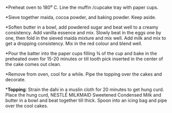 *Preheat oven to 180⁰ C. Line the muffin /cupcake tray with paper cups.

*Sieve together maida, cocoa powder, and baking powder. Keep aside.

*Soften butter in a bowl, add powdered sugar and beat well to a creamy consistency. Add vanilla essence and mix. Slowly beat in the eggs one by one, then fold in the sieved maida mixture and mix well. Add milk and mix to get a dropping consistency. Mix in the red colour and blend well.

*Pour the batter into the paper cups filling ¾ of the cup and bake in the preheated oven for 15-20 minutes or till tooth pick inserted in the center of the cake comes out clean.

*Remove from oven, cool for a while. Pipe the topping over the cakes and decorate.

*<b>Topping</b>: Strain the dahi in a muslin cloth for 20 minutes to get hung curd. Place the hung curd, NESTLÉ MILKMAID Sweetened Condensed Milk and butter in a bowl and beat together till thick. Spoon into an icing bag and pipe over the cool cakes.